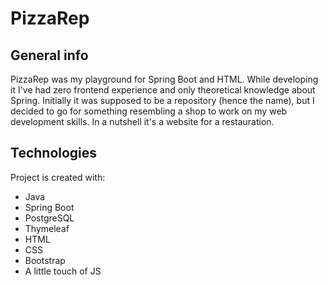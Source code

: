 # PizzaRep

## General info
PizzaRep was my playground for Spring Boot and HTML. 	While developing it I've had zero frontend experience and only theoretical knowledge about Spring. Initially it was supposed 
to be a repository (hence the name), but I decided to go for something resembling a shop to work on my web development skills.
In a nutshell it's a website for a restauration.
## Technologies
Project is created with:
* Java
* Spring Boot
* PostgreSQL
* Thymeleaf
* HTML
* CSS
* Bootstrap
* A little touch of JS
